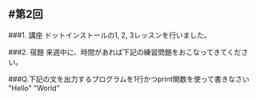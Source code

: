 #第2回
-----
###1. 講座
ドットインストールの1, 2, 3レッスンを行いました。

###2. 宿題
来週中に、時間があれば下記の練習問題をおこなってきてください。

###Q.下記の文を出力するプログラムを1行かつprint関数を使って書きなさい
	"Hello"
	"World"